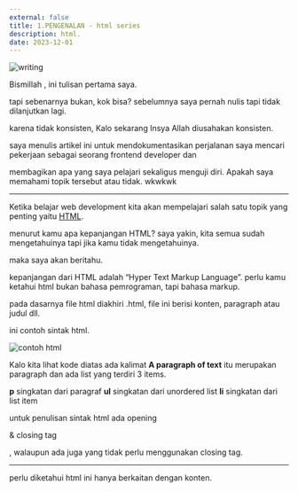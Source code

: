 ```yaml
---
external: false
title: 1.PENGENALAN - html series
description: html.
date: 2023-12-01
---
```



![writing](https://dev-to-uploads.s3.amazonaws.com/uploads/articles/dp0zy2bnzryvjl0pqe9j.jpg)

Bismillah , ini tulisan pertama saya.

tapi sebenarnya bukan, kok bisa? sebelumnya saya pernah nulis tapi tidak dilanjutkan lagi.

karena tidak konsisten, Kalo sekarang Insya Allah diusahakan konsisten. 

saya menulis artikel ini untuk mendokumentasikan perjalanan saya mencari pekerjaan sebagai seorang frontend developer dan

membagikan apa yang saya pelajari sekaligus menguji diri. Apakah saya memahami topik tersebut atau tidak. wkwkwk

---

Ketika belajar web development kita akan mempelajari salah satu topik yang penting yaitu [HTML](https://www.w3schools.com/html/).

menurut kamu apa kepanjangan HTML? saya yakin, kita semua sudah mengetahuinya tapi jika kamu tidak mengetahuinya.

maka saya akan beritahu.

kepanjangan dari HTML adalah “Hyper Text Markup Language”. perlu kamu ketahui html bukan bahasa pemrograman, tapi bahasa markup.

pada dasarnya file html diakhiri .html, file ini berisi konten, paragraph atau judul dll.

ini contoh sintak html.


![contoh html](https://dev-to-uploads.s3.amazonaws.com/uploads/articles/6fhfodwqa97eat1jkkrb.png)

Kalo kita lihat kode diatas ada kalimat **A paragraph of text** itu merupakan paragraph dan ada list yang terdiri 3 items.

**p** singkatan dari paragraf 
**ul** singkatan dari unordered list
**li** singkatan dari list item

untuk penulisan sintak html ada opening <p> & closing tag<p/>, walaupun ada juga yang tidak perlu menggunakan closing tag.

---

perlu diketahui html ini hanya berkaitan dengan konten.

